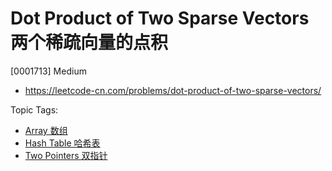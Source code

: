 # Dot Product of Two Sparse Vectors 两个稀疏向量的点积

[0001713] Medium

- https://leetcode-cn.com/problems/dot-product-of-two-sparse-vectors/

Topic Tags:

- [Array 数组](https://leetcode-cn.com/tag/array/)
- [Hash Table 哈希表](https://leetcode-cn.com/tag/hash-table/)
- [Two Pointers 双指针](https://leetcode-cn.com/tag/two-pointers/)
